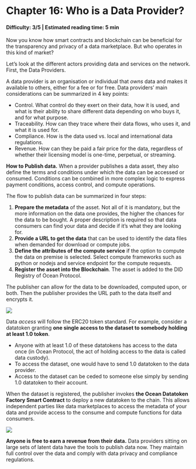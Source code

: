 # Chapter 16: Who is a Data Provider?

#### Difficulty: **3/5** \| Estimated reading time: **5 min**

<dialog character="mantaray">In the depths of the ocean, nobody knows you’re a fish. Meet the main characters in the Web3 data ecosystem that Ocean Protocol is buidling. First, data owners who look to monetize their data.</dialog>

Now you know how smart contracts and blockchain can be beneficial for the transparency and privacy of a data marketplace. But who operates in this kind of market?

Let’s look at the different actors providing data and services on the network. First, the Data Providers.

A data provider is an organisation or individual that *owns* data and makes it available to others, either for a fee or for free.
Data providers’ main considerations can be summarized in 4 key points:

- Control. What control do they exert on their data, how it is used, and what is their ability to share different data depending on who buys it, and for what purpose.
- Traceability. How can they trace where their data flows, who uses it, and what it is used for.
- Compliance. How is the data used vs. local and international data regulations.
- Revenue. How can they be paid a fair price for the data, regardless of whether their licensing model is one-time, perpetual, or streaming.

**How to Publish data.** When a provider publishes a data asset, they also define the terms and conditions under which the data can be accessed or consumed. Conditions can be combined in more complex logic to express payment conditions, access control, and compute operations.

The flow to publish data can be summarized in four steps:

1. **Prepare the metadata** of the asset. Not all of it is mandatory, but the more information on the data one provides, the higher the chances for the data to be bought. A proper description is required so that data consumers can find your data and decide if it’s what they are looking for.
2. **Provide a URL to get the data** that can be used to identify the data files when demanded for download or compute jobs.
3. **Define the attributes of the compute service** if the option to compute the data on premise is selected. Select compute frameworks such as python or nodejs and service endpoint for the compute requests.
4. **Register the asset into the Blockchain**. The asset is added to the DID Registry of Ocean Protocol.

The publisher can allow for the data to be downloaded, computed upon, or both. Then the publisher provides the URL path to the data itself and encrypts it.

<img src="/images/chapter16_0.png" />

Data *access* will follow the ERC20 token standard. For example, consider a datatoken granting **one single access to the dataset to somebody holding at least 1.0 token**.

- Anyone with at least 1.0 of these datatokens has access to the data once (in Ocean Protocol, the act of holding access to the data is called data custody).
- To access the dataset, one would have to send 1.0 datatoken to the data provider.
- Access to the dataset can be ceded to someone else simply by sending  1.0 datatoken to their account.

When the dataset is registered, the publisher invokes **the Ocean Datatoken Factory Smart Contract** to deploy a new datatoken to the chain. This allows independent parties like data marketplaces to access the metadata of your data and provide access to the consume and compute functions for data consumers.

<img src="/images/chapter16_1.png" />

**Anyone is free to earn a revenue from their data.** Data providers sitting on large sets of latent data have the tools to publish data now. They maintain full control over the data and comply with data privacy and compliance regulations.